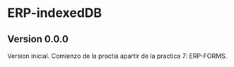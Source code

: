 # ERP-indexedDB  
  
## Version 0.0.0  
Version inicial. Comienzo de la practia apartir de la practica 7: ERP-FORMS.  
